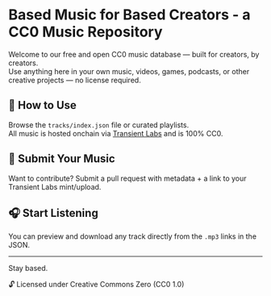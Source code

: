 # Based Music for Based Creators - a CC0 Music Repository

Welcome to our free and open CC0 music database — built for creators, by creators.  
Use anything here in your own music, videos, games, podcasts, or other creative projects — no license required.

## 💽 How to Use
Browse the `tracks/index.json` file or curated playlists.  
All music is hosted onchain via [Transient Labs](https://www.transient.xyz/) and is 100% CC0.

## 🚀 Submit Your Music
Want to contribute? Submit a pull request with metadata + a link to your Transient Labs mint/upload.

## 🎧 Start Listening
You can preview and download any track directly from the `.mp3` links in the JSON.

---
Stay based.

🔓 Licensed under Creative Commons Zero (CC0 1.0)
